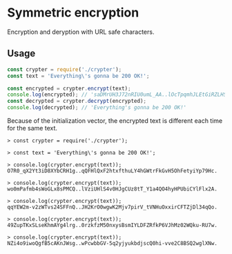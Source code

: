 # Symmetric encryption
Encryption and deryption with URL safe characters.

## Usage
```js
const crypter = require('./crypter');
const text = 'Everything\'s gonna be 200 OK!';

const encrypted = crypter.encrypt(text);
console.log(encrypted); // 'saDMrUH3J72nRIU0umL_AA..lOcTpqmhJLEtGiRZLHSbMwqOYptoiTHImzZQU8IX5zg.'
const decrypted = crypter.decrypt(encrypted);
console.log(decrypted); // 'Everything's gonna be 200 OK!'
```

Because of the initialization vector, the encrypted text is different each time for the same text.

```
> const crypter = require('./crypter');

> const text = 'Everything\'s gonna be 200 OK!';

> console.log(crypter.encrypt(text));
O7R0_qX2Yt3iD8XYbCRH1g..qQFHlQxF2htxfthuLY4hGWtrFkGvH5OhFetyiYp79Hc.

> console.log(crypter.encrypt(text));
wo0mPafmb4sWoGLx8sPMCQ..lVziUHlS4v0HJgCUz8tT_Y1a4QO4hyHPUbiCYlFlx2A.

> console.log(crypter.encrypt(text));
qqYEW2m-v2zWTvs24SFFnQ..JH2KrO0wgwK2Mjv7pirV_tVNHuOxxirCFTZjDl34qQo.

> console.log(crypter.encrypt(text));
49ZupTKxSLseKhmAYg4lrg..0rzkfzM50nxysBsmIYLDFZRfkP6VJhMz02WQku-RU7w.

> console.log(crypter.encrypt(text));
NZi4o9iwoQgfB5cAKnJWsg..wPcwbbGV-5q2yjyukbdjscQ0hi-vve2C8BSQ2wglXNw.
```